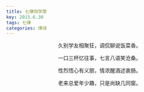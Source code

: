 ```yaml
---
title: 七律同学聚
key: 2015.6.30
tags: 七律
categories: 律诗
---
```


<p align="center">久别学友相聚狂，调侃聊说饭菜香。
</p>
<p align="center">一口三杯忆往事，七言八语笑沧桑。
</p>
<p align="center">性烈悟心有义胆，情浓醒酒述衷肠。
</p>
<p align="center">老来总爱年少趣，只是尚缺几同窗。
</p>
<p align="center"></br>
</p>
